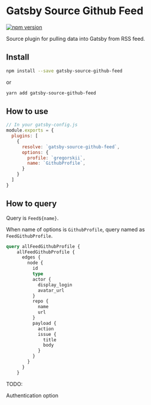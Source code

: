 # Gatsby Source Github Feed

[![npm version](https://badge.fury.io/js/gatsby-source-github-feed.svg)](https://badge.fury.io/js/gatsby-source-github-feed)

Source plugin for pulling data into Gatsby from RSS feed.

## Install

```bash
npm install --save gatsby-source-github-feed
```

or

```bash
yarn add gatsby-source-github-feed
```

## How to use

```js
// In your gatsby-config.js
module.exports = {
  plugins: [
    {
      resolve: `gatsby-source-github-feed`,
      options: {
        profile: `gregorskii`,
        name: `GithubProfile`,
      }
    }
  ]
}
```

## How to query

Query is `Feed${name}`.

When name of options is `GithubProfile`, query named as `FeedGithubProfile`.

```graphql
query allFeedGithubProfile {
    allFeedGithubProfile {
      edges {
        node {
          id
          type
          actor {
            display_login
            avatar_url
          }
          repo {
            name
            url
          }
          payload {
            action
            issue {
              title
              body
            }
          }
        }
      }
    }
```

TODO:

Authentication option